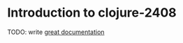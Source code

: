 # Introduction to clojure-2408

TODO: write [great documentation](http://jacobian.org/writing/what-to-write/)
